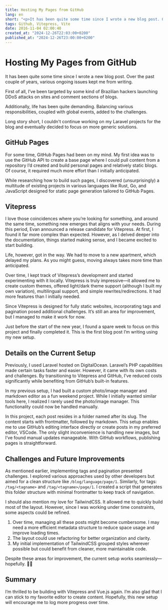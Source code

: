 ```yaml
---
title: Hosting My Pages from GitHub
lang: en
short: "<p>It has been quite some time since I wrote a new blog post. Over the past couple of years, various ongoing issues kept me from writing. irst of all, I’ve been targeted...</p>"
tags: Github, Vitepress, Vite
date: 2016-11-04 02:00:40
created_at: "2024-12-26T22:03:00+0200"
published_at: "2024-12-26T23:00:00+0200"
---
```


# Hosting My Pages from GitHub

It has been quite some time since I wrote a new blog post. Over the past couple of years, various ongoing issues kept me from writing.

First of all, I’ve been targeted by some kind of Brazilian hackers launching DDoS attacks on sites and comment sections of blogs.

Additionally, life has been quite demanding. Balancing various responsibilities, coupled with global events, added to the challenges.

Long story short, I couldn't continue working on my Laravel projects for the blog and eventually decided to focus on more generic solutions.

## GitHub Pages

For some time, GitHub Pages had been on my mind. My first idea was to use the GitHub API to create a base page where I could pull content from a repository I’d created and build personal pages and relatively static blogs. Of course, it required much more effort than I initially anticipated.

While researching how to build such pages, I discovered (unsurprisingly) a multitude of existing projects in various languages like Rust, Go, and JavaScript designed for static page generation tailored to GitHub Pages.

## Vitepress

I love those coincidences where you’re looking for something, and around the same time, something new emerges that aligns with your needs. During this period, Evan announced a release candidate for Vitepress. At first, I found it far more complex than expected. However, as I delved deeper into the documentation, things started making sense, and I became excited to start building.

Life, however, got in the way. We had to move to a new apartment, which delayed my plans. As you might guess, moving always takes more time than anticipated.

Over time, I kept track of Vitepress’s development and started experimenting with it locally. Vitepress is truly impressive—it allowed me to create custom themes, offered light/dark theme support (although I built my own variation), multilingual support, and simple rewrites/redirections. It had more features than I initially needed.

Since Vitepress is designed for fully static websites, incorporating tags and pagination posed additional challenges. It’s still an area for improvement, but I managed to make it work for now.

Just before the start of the new year, I found a spare week to focus on this project and finally completed it. This is the first blog post I’m writing using my new setup.

## Details on the Current Setup

Previously, I used Laravel hosted on DigitalOcean. Laravel’s PHP capabilities made certain tasks faster and easier. However, it came with its own costs and challenges. By transitioning to Vitepress and GitHub, I’ve reduced costs significantly while benefiting from GitHub’s built-in features.

In my previous setup, I had built a custom photo/image manager and markdown editor as a fun weekend project. While I initially wanted similar tools here, I realized I rarely used the photo/image manager. This functionality could now be handled manually.

In this project, each post resides in a folder named after its slug. The content starts with frontmatter, followed by markdown. This setup enables me to use GitHub’s editing interface directly or create posts in my preferred editor, VSCode. The only slight inconvenience is handling new images, but I’ve found manual updates manageable. With GitHub workflows, publishing pages is straightforward.

## Challenges and Future Improvements

As mentioned earlier, implementing tags and pagination presented challenges. I explored various approaches used by other developers but aimed for a clean structure like `/blog/language/page/1`. Similarly, for tags: `/tag/<tagname>` and `/tag/<tagname>/page/1`. I created a script that generates this folder structure with minimal frontmatter to keep track of navigation.

I should also mention my love for TailwindCSS. It allowed me to quickly build most of the layout. However, since I was working under time constraints, some aspects could be refined.

1. Over time, managing all these posts might become cumbersome. I may need a more efficient metadata structure to reduce space usage and improve loading times.
2. The layout could use refactoring for better organization and clarity.
3. My initial implementation of TailwindCSS grouped styles wherever possible but could benefit from cleaner, more maintainable code.

Despite these areas for improvement, the current setup works seamlessly—hopefully. 🤞🏼

## Summary

I’m thrilled to be building with Vitepress and Vue.js again. I’m also glad that I can stick to my favorite editor to create content. Hopefully, this new setup will encourage me to log more progress over time.
